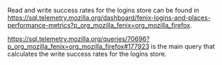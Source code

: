 Read and write success rates for the logins store can be found in https://sql.telemetry.mozilla.org/dashboard/fenix-logins-and-places-performance-metrics?p_org_mozilla_fenix=org_mozilla_firefox.

https://sql.telemetry.mozilla.org/queries/70696?p_org_mozilla_fenix=org_mozilla_firefox#177923 is the main query that calculates the write success rates for the logins store.

